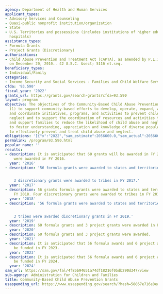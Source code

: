 ```yaml
---
agency: Department of Health and Human Services
applicant_types:
- Advisory Services and Counseling
- Quasi-public nonprofit institution/organization
- State
- U.S. Territories and possessions (includes institutions of higher education and
  hospitals)
assistance_types:
- Formula Grants
- Project Grants (Discretionary)
authorizations:
- Child Abuse Prevention and Treatment Act (CAPTA), as amended by P.L.115-271, enacted
  on December 20, 2010.. 42 U.S.C. &sect; 5116 et.seq.
beneficiary_types:
- Individual/Family
categories:
- Income Security and Social Services - Families and Child Welfare Services
cfda: '93.590'
fiscal_year: '2022'
grants_url: https://grants.gov/search-grants?cfda=93.590
layout: program
objective: The objectives of the Community-Based Child Abuse Prevention Grants are
  (1) to support community-based efforts to develop, operate, expand, and enhance,
  and coordinate initiatives, programs, and activities to prevent child abuse and
  neglect and to support the coordination of resources and activities to better strengthen
  and support families to reduce the likelihood of child abuse and neglect; and (2)
  to foster understanding, appreciation and knowledge of diverse populations in order
  to effectively prevent and treat child abuse and neglect.
obligations: '[{"x":"2022","sam_estimate":2056600.0,"sam_actual":2056600.0,"usa_spending_actual":58691032.18},{"x":"2023","sam_estimate":2354000.0,"sam_actual":0.0,"usa_spending_actual":5755681.0},{"x":"2024","sam_estimate":2106600.0,"sam_actual":0.0,"usa_spending_actual":0.0}]'
permalink: /program/93.590.html
popular_name: ''
results:
- description: It is anticipated that 60 grants will be awarded in FY 2016.  60 grants
    were awarded in FY 2016.
  year: '2016'
- description: '56 formula grants were awarded to states and territories in FY 2017.


    3 discretionary grants were awarded to tribes in FY 2017.'
  year: '2017'
- description: 56 grants formula grants were awarded to states and territories in
    FY 2018. Four discretionary grants were awarded to tribes in FY 2018.
  year: '2018'
- description: '56 formula grants were awarded to states and territories in FY 2019.


    3 tribes were awarded discretionary grants in FY 2019.'
  year: '2019'
- description: 60 formula grants and 3 project grants were awarded in FY 2020.
  year: '2020'
- description: 60 formula grants and 3 project grants were awarded.
  year: '2021'
- description: It is anticipated that 56 formula awards and 6 project awards will
    be funded in FY 2023.
  year: '2023'
- description: It is anticipated that 56 formula awards and 6 project awards will
    be funded in FY 2024.
  year: '2024'
sam_url: https://sam.gov/fal/4f85b94651a74df18216f0bdb290d347/view
sub-agency: Administration for Children and Families
title: Community-Based Child Abuse Prevention Grants
usaspending_url: https://www.usaspending.gov/search/?hash=58867e716e8ea34e9d8ee4156a08e315
---
```

